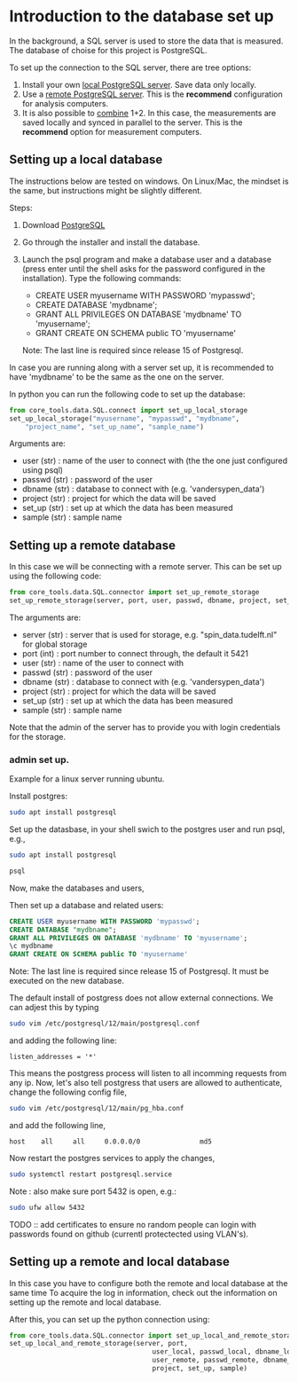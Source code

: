 Introduction to the database set up
============================

In the background, a SQL server is used to store the data that is measured. The database of choise for this project is PostgreSQL.

To set up the connection to the SQL server, there are tree options:
1. Install your own [local PostgreSQL server](#setting-up-a-local-database). Save data only locally.
2. Use a [remote PostgreSQL server](#setting-up-a-remote-database). This is the **recommend** configuration for analysis computers.
3. It is also possible to [combine](#setting-up-a-remote-and-local-database) 1+2. In this case, the measurements are saved locally and synced in parallel to the server. This is the **recommend** option for measurement computers.


Setting up a local database
---------------------------

The instructions below are tested on windows. On Linux/Mac, the mindset is the same, but instructions might be slightly different.

Steps:
1. Download [PostgreSQL](https://www.postgresql.org/download/)
2. Go through the installer and install the database.
3. Launch the psql program and make a database user and a database (press enter until the shell asks for the password configured in the installation). Type the following commands:
    * CREATE USER myusername WITH PASSWORD 'mypasswd';
    * CREATE DATABASE 'mydbname';
    * GRANT ALL PRIVILEGES ON DATABASE 'mydbname' TO 'myusername';
    * GRANT CREATE ON SCHEMA public TO 'myusername'

   Note: The last line is required since release 15 of Postgresql.

In case you are running along with a server set up, it is recommended to have 'mydbname' to be the same as the one on the server.

In python you can run the following code to set up the database:
```python
from core_tools.data.SQL.connect import set_up_local_storage
set_up_local_storage("myusername", "mypasswd", "mydbname",
	"project_name", "set_up_name", "sample_name")
```
Arguments are:
* user (str) : name of the user to connect with (the the one just configured using psql)
* passwd (str) : password of the user
* dbname (str) : database to connect with (e.g. 'vandersypen_data')
* project (str) : project for which the data will be saved
* set_up (str) : set up at which the data has been measured
* sample (str) : sample name


Setting up a remote database
---------------------------

In this case we will be connecting with a remote server. This can be set up using the following code:

```python
from core_tools.data.SQL.connector import set_up_remote_storage
set_up_remote_storage(server, port, user, passwd, dbname, project, set_up, sample)
```
The arguments are:
* server (str) : server that is used for storage, e.g. "spin_data.tudelft.nl" for global storage
* port (int) : port number to connect through, the default it 5421
* user (str) : name of the user to connect with
* passwd (str) : password of the user
* dbname (str) : database to connect with (e.g. 'vandersypen_data')
* project (str) : project for which the data will be saved
* set_up (str) : set up at which the data has been measured
* sample (str) : sample name

Note that the admin of the server has to provide you with login credentials for the storage.

### admin set up.
Example for a linux server running ubuntu.

Install postgres:
```bash
sudo apt install postgresql
```

Set up the datasbase, in your shell swich to the postgres user and run psql, e.g.,
```bash
sudo apt install postgresql
```
```bash
psql
```

Now, make the databases and users,

Then set up a database and related users:
```SQL
CREATE USER myusername WITH PASSWORD 'mypasswd';
CREATE DATABASE "mydbname";
GRANT ALL PRIVILEGES ON DATABASE 'mydbname' TO 'myusername';
\c mydbname
GRANT CREATE ON SCHEMA public TO 'myusername'
```
Note: The last line is required since release 15 of Postgresql. It must be executed on the new database.

The default install of postgress does not allow external connections. We can adjest this by typing
```bash
sudo vim /etc/postgresql/12/main/postgresql.conf
```
and adding the following line:
```
listen_addresses = '*'
```
This means the postgress process will listen to all incomming requests from any ip.
Now, let's also tell postgress that users are allowed to authenticate, change the following config file,
```bash
sudo vim /etc/postgresql/12/main/pg_hba.conf
```
and add the following line,
```
host    all     all     0.0.0.0/0               md5
```
Now restart the postgres services to apply the changes,
```bash
sudo systemctl restart postgresql.service
```
Note : also make sure port 5432 is open, e.g.:
```bash
sudo ufw allow 5432
```
TODO :: add certificates to ensure no random people can login with passwords found on github (currentl protectected using VLAN's).


Setting up a remote and local database
--------------------------------------

In this case you have to configure both the remote and local database at the same time
To acquire the log in information, check out the information on setting up the remote and local database.

After this, you can set up the python connection using:

```python
from core_tools.data.SQL.connector import set_up_local_and_remote_storage
set_up_local_and_remote_storage(server, port,
                                    user_local, passwd_local, dbname_local,
                                    user_remote, passwd_remote, dbname_remote,
                                    project, set_up, sample)
```
